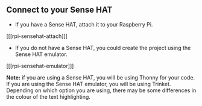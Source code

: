 ## Connect to your Sense HAT

+ If you have a Sense HAT, attach it to your Raspberry Pi.

[[[rpi-sensehat-attach]]]

+ If you do not have a Sense HAT, you could create the project using the Sense HAT emulator.

[[[rpi-sensehat-emulator]]]


**Note:** if you are using a Sense HAT, you will be using Thonny for your code. If you are using the Sense HAT emulator, you will be using Trinket. Depending on which option you are using, there may be some differences in the colour of the text highlighting.
